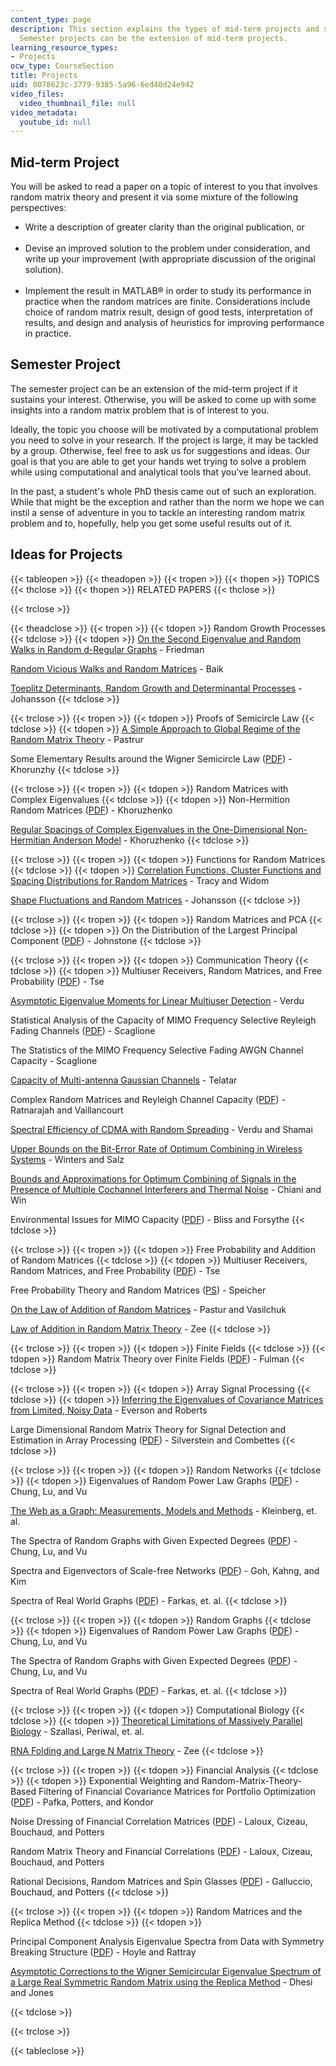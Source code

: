 ```yaml
---
content_type: page
description: This section explains the types of mid-term projects and semester projects.
  Semester projects can be the extension of mid-term projects.
learning_resource_types:
- Projects
ocw_type: CourseSection
title: Projects
uid: 8078623c-3779-9385-5a96-6ed40d24e942
video_files:
  video_thumbnail_file: null
video_metadata:
  youtube_id: null
---
```


Mid-term Project
----------------

You will be asked to read a paper on a topic of interest to you that involves random matrix theory and present it via some mixture of the following perspectives:

*   Write a description of greater clarity than the original publication, or  
     
*   Devise an improved solution to the problem under consideration, and write up your improvement (with appropriate discussion of the original solution).  
     
*   Implement the result in MATLAB® in order to study its performance in practice when the random matrices are finite. Considerations include choice of random matrix result, design of good tests, interpretation of results, and design and analysis of heuristics for improving performance in practice.

Semester Project
----------------

The semester project can be an extension of the mid-term project if it sustains your interest. Otherwise, you will be asked to come up with some insights into a random matrix problem that is of interest to you.

Ideally, the topic you choose will be motivated by a computational problem you need to solve in your research. If the project is large, it may be tackled by a group. Otherwise, feel free to ask us for suggestions and ideas. Our goal is that you are able to get your hands wet trying to solve a problem while using computational and analytical tools that you’ve learned about.

In the past, a student's whole PhD thesis came out of such an exploration. While that might be the exception and rather than the norm we hope we can instil a sense of adventure in you to tackle an interesting random matrix problem and to, hopefully, help you get some useful results out of it.

Ideas for Projects
------------------

{{< tableopen >}}
{{< theadopen >}}
{{< tropen >}}
{{< thopen >}}
TOPICS
{{< thclose >}}
{{< thopen >}}
RELATED PAPERS
{{< thclose >}}

{{< trclose >}}

{{< theadclose >}}
{{< tropen >}}
{{< tdopen >}}
Random Growth Processes
{{< tdclose >}}
{{< tdopen >}}
[On the Second Eigenvalue and Random Walks in Random d-Regular Graphs](http://citeseerx.ist.psu.edu/viewdoc/summary?doi=10.1.1.27.8473) - Friedman  
  
[Random Vicious Walks and Random Matrices](http://academic.research.microsoft.com/Publication/100454/random-vicious-walks-and-random-matrices) - Baik  
  
[Toeplitz Determinants, Random Growth and Determinantal Processes](http://de.arxiv.org/abs/math.PR/0304368) - Johansson
{{< tdclose >}}

{{< trclose >}}
{{< tropen >}}
{{< tdopen >}}
Proofs of Semicircle Law
{{< tdclose >}}
{{< tdopen >}}
[A Simple Approach to Global Regime of the Random Matrix Theory](http://citeseerx.ist.psu.edu/viewdoc/summary?doi=10.1.1.41.1209) - Pastrur  
  
Some Elementary Results around the Wigner Semicircle Law ([PDF](https://bibos.math.uni-bielefeld.de/preprints/01-03-035.pdf)) - Khorunzhy
{{< tdclose >}}

{{< trclose >}}
{{< tropen >}}
{{< tdopen >}}
Random Matrices with Complex Eigenvalues
{{< tdclose >}}
{{< tdopen >}}
Non-Hermition Random Matrices ([PDF](http://www.maths.qmw.ac.uk/~boris/diabl.pdf)) - Khoruzhenko  
  
[Regular Spacings of Complex Eigenvalues in the One-Dimensional Non-Hermitian Anderson Model](http://www.maths.qmul.ac.uk/~boris/spacings.html) - Khoruzhenko
{{< tdclose >}}

{{< trclose >}}
{{< tropen >}}
{{< tdopen >}}
Functions for Random Matrices
{{< tdclose >}}
{{< tdopen >}}
[Correlation Functions, Cluster Functions and Spacing Distributions for Random Matrices](http://de.arxiv.org/abs/solv-int/9804004) - Tracy and Widom  
  
[Shape Fluctuations and Random Matrices](http://link.springer.com/article/10.1007%2Fs002200050027) - Johansson
{{< tdclose >}}

{{< trclose >}}
{{< tropen >}}
{{< tdopen >}}
Random Matrices and PCA
{{< tdclose >}}
{{< tdopen >}}
On the Distribution of the Largest Principal Component ([PDF](https://projecteuclid.org/euclid.aos/1009210544)) - Johnstone
{{< tdclose >}}

{{< trclose >}}
{{< tropen >}}
{{< tdopen >}}
Communication Theory
{{< tdclose >}}
{{< tdopen >}}
Multiuser Receivers, Random Matrices, and Free Probability ([PDF](http://www.cmap.polytechnique.fr/IMG/pdf/Tse.pdf)) - Tse  
  
[Asymptotic Eigenvalue Moments for Linear Multiuser Detection](http://web.mit.edu/18.325/www/asymptotic-eigenvalue-moments-for.pdf) - Verdu  
  
Statistical Analysis of the Capacity of MIMO Frequency Selective Reyleigh Fading Channels ([PDF](https://pdfs.semanticscholar.org/cfbf/48a5c3da40bbafc669c752baddf96c7ce90b.pdf)) - Scaglione  
  
The Statistics of the MIMO Frequency Selective Fading AWGN Channel Capacity - Scaglione  
  
[Capacity of Multi-antenna Gaussian Channels](https://dx.doi.org/10.1002/ett.4460100604) - Telatar  
  
Complex Random Matrices and Reyleigh Channel Capacity ([PDF](http://www.ims.cuhk.edu.hk/~cis/2003.2/cisfinal119.pdf)) - Ratnarajah and Vaillancourt  
  
[Spectral Efficiency of CDMA with Random Spreading](https://ieeexplore.ieee.org/document/749007) - Verdu and Shamai  
  
[Upper Bounds on the Bit-Error Rate of Optimum Combining in Wireless Systems](http://ieeexplore.ieee.org/search/freesrchabstract.jsp?tp=&arnumber=345230&queryText%3DUpper+Bounds+on+the+Bit-Error+Rate+of+Optimum+Combining+in+Wireless+Systems%26openedRefinements%3D*%26searchField%3DSearch+All) - Winters and Salz  
  
[Bounds and Approximations for Optimum Combining of Signals in the Presence of Multiple Cochannel Interferers and Thermal Noise](https://ieeexplore.ieee.org/document/1190768) - Chiani and Win  
  
Environmental Issues for MIMO Capacity ([PDF](http://www.eecs.umich.edu/~hero/Preprints/bliss_tsp02.pdf)) - Bliss and Forsythe
{{< tdclose >}}

{{< trclose >}}
{{< tropen >}}
{{< tdopen >}}
Free Probability and Addition of Random Matrices
{{< tdclose >}}
{{< tdopen >}}
Multiuser Receivers, Random Matrices, and Free Probability ([PDF](http://www.eecs.berkeley.edu/~dtse/free.pdf)) - Tse  
  
Free Probability Theory and Random Matrices ([PS](http://www.mast.queensu.ca/~speicher/papers/Peters.ps)) - Speicher  
  
[On the Law of Addition of Random Matrices](http://de.arxiv.org/abs/math-ph/0003043) - Pastur and Vasilchuk  
  
[Law of Addition in Random Matrix Theory](http://de.arxiv.org/abs/cond-mat/9602146) - Zee
{{< tdclose >}}

{{< trclose >}}
{{< tropen >}}
{{< tdopen >}}
Finite Fields
{{< tdclose >}}
{{< tdopen >}}
Random Matrix Theory over Finite Fields ([PDF](http://www.ams.org/bull/2002-39-01/S0273-0979-01-00920-X/S0273-0979-01-00920-X.pdf)) - Fulman
{{< tdclose >}}

{{< trclose >}}
{{< tropen >}}
{{< tdopen >}}
Array Signal Processing
{{< tdclose >}}
{{< tdopen >}}
[Inferring the Eigenvalues of Covariance Matrices from Limited, Noisy Data](http://citeseer.ist.psu.edu/everson99inferring.html) - Everson and Roberts  
  
Large Dimensional Random Matrix Theory for Signal Detection and Estimation in Array Processing ([PDF](https://www.researchgate.net/publication/3531380_Large_dimensional_random_matrix_theory_for_signal_detection_and_estimation_in_array_processing)) - Silverstein and Combettes
{{< tdclose >}}

{{< trclose >}}
{{< tropen >}}
{{< tdopen >}}
Random Networks
{{< tdclose >}}
{{< tdopen >}}
Eigenvalues of Random Power Law Graphs ([PDF](http://www.math.ucsd.edu/~fan/wp/eigen.pdf)) - Chung, Lu, and Vu  
  
[The Web as a Graph: Measurements, Models and Methods](http://web.mit.edu/18.325/www/kleinberg99web.pdf) - Kleinberg, et. al.  
  
The Spectra of Random Graphs with Given Expected Degrees ([PDF](http://www.math.ucsd.edu/~fan/wp/specp.pdf)) - Chung, Lu, and Vu  
  
Spectra and Eigenvectors of Scale-free Networks ([PDF](https://arxiv.org/abs/cond-mat/0103337)) - Goh, Kahng, and Kim  
  
Spectra of Real World Graphs ([PDF](http://angel.elte.hu/lanczos/pdf/spectra.pdf)) - Farkas, et. al.
{{< tdclose >}}

{{< trclose >}}
{{< tropen >}}
{{< tdopen >}}
Random Graphs
{{< tdclose >}}
{{< tdopen >}}
Eigenvalues of Random Power Law Graphs ([PDF](http://www.math.ucsd.edu/~fan/wp/eigen.pdf)) - Chung, Lu, and Vu  
  
The Spectra of Random Graphs with Given Expected Degrees ([PDF](http://www.math.ucsd.edu/~fan/wp/specp.pdf)) - Chung, Lu, and Vu  
  
Spectra of Real World Graphs ([PDF](http://angel.elte.hu/lanczos/pdf/spectra.pdf)) - Farkas, et. al.
{{< tdclose >}}

{{< trclose >}}
{{< tropen >}}
{{< tdopen >}}
Computational Biology
{{< tdclose >}}
{{< tdopen >}}
[Theoretical Limitations of Massively Parallel Biology](http://slideplayer.com/slide/5222574/) - Szallasi, Periwal, et. al.  
  
[RNA Folding and Large N Matrix Theory](http://academic.research.microsoft.com/Publication/11863641/rna-folding-and-large-n-matrix-theory) - Zee
{{< tdclose >}}

{{< trclose >}}
{{< tropen >}}
{{< tdopen >}}
Financial Analysis
{{< tdclose >}}
{{< tdopen >}}
Exponential Weighting and Random-Matrix-Theory-Based Filtering of Financial Covariance Matrices for Portfolio Optimization ([PDF](http://arxiv.org/pdf/cond-mat/0402573.pdf)) - Pafka, Potters, and Kondor  
  
Noise Dressing of Financial Correlation Matrices ([PDF](http://arxiv.org/pdf/cond-mat/9810255.pdf)) - Laloux, Cizeau, Bouchaud, and Potters  
  
Random Matrix Theory and Financial Correlations ([PDF](http://math.nyu.edu/faculty/avellane/LalouxPCA.pdf)) - Laloux, Cizeau, Bouchaud, and Potters  
  
Rational Decisions, Random Matrices and Spin Glasses ([PDF](http://web.mit.edu/18.325/www/rmt_finance4.pdf)) - Galluccio, Bouchaud, and Potters
{{< tdclose >}}

{{< trclose >}}
{{< tropen >}}
{{< tdopen >}}
Random Matrices and the Replica Method
{{< tdclose >}}
{{< tdopen >}}


Principal Component Analysis Eigenvalue Spectra from Data with Symmetry Breaking Structure ([PDF](https://pdfs.semanticscholar.org/ffee/e844427bbee931b6f6c3abb8f9f0849de00c.pdf)) - Hoyle and Rattray  
  
[Asymptotic Corrections to the Wigner Semicircular Eigenvalue Spectrum of a Large Real Symmetric Random Matrix using the Replica Method](https://iopscience.iop.org/article/10.1088/0305-4470/23/23/029) - Dhesi and Jones


{{< tdclose >}}

{{< trclose >}}

{{< tableclose >}}